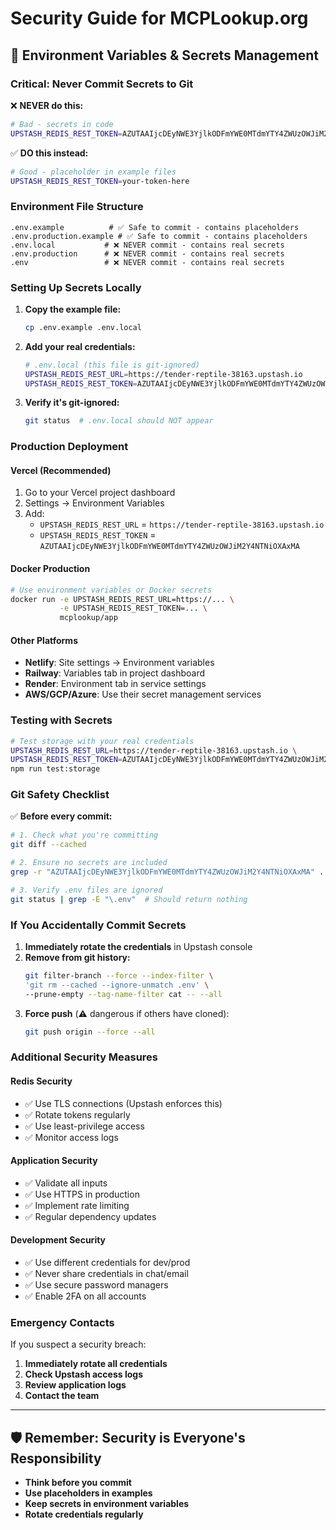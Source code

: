 # Security Guide for MCPLookup.org

## 🔐 Environment Variables & Secrets Management

### **Critical: Never Commit Secrets to Git**

❌ **NEVER do this:**
```bash
# Bad - secrets in code
UPSTASH_REDIS_REST_TOKEN=AZUTAAIjcDEyNWE3YjlkODFmYWE0MTdmYTY4ZWUzOWJiM2Y4NTNiOXAxMA
```

✅ **DO this instead:**
```bash
# Good - placeholder in example files
UPSTASH_REDIS_REST_TOKEN=your-token-here
```

### **Environment File Structure**

```
.env.example          # ✅ Safe to commit - contains placeholders
.env.production.example # ✅ Safe to commit - contains placeholders  
.env.local           # ❌ NEVER commit - contains real secrets
.env.production      # ❌ NEVER commit - contains real secrets
.env                 # ❌ NEVER commit - contains real secrets
```

### **Setting Up Secrets Locally**

1. **Copy the example file:**
   ```bash
   cp .env.example .env.local
   ```

2. **Add your real credentials:**
   ```bash
   # .env.local (this file is git-ignored)
   UPSTASH_REDIS_REST_URL=https://tender-reptile-38163.upstash.io
   UPSTASH_REDIS_REST_TOKEN=AZUTAAIjcDEyNWE3YjlkODFmYWE0MTdmYTY4ZWUzOWJiM2Y4NTNiOXAxMA
   ```

3. **Verify it's git-ignored:**
   ```bash
   git status  # .env.local should NOT appear
   ```

### **Production Deployment**

#### **Vercel (Recommended)**
1. Go to your Vercel project dashboard
2. Settings → Environment Variables
3. Add:
   - `UPSTASH_REDIS_REST_URL` = `https://tender-reptile-38163.upstash.io`
   - `UPSTASH_REDIS_REST_TOKEN` = `AZUTAAIjcDEyNWE3YjlkODFmYWE0MTdmYTY4ZWUzOWJiM2Y4NTNiOXAxMA`

#### **Docker Production**
```bash
# Use environment variables or Docker secrets
docker run -e UPSTASH_REDIS_REST_URL=https://... \
           -e UPSTASH_REDIS_REST_TOKEN=... \
           mcplookup/app
```

#### **Other Platforms**
- **Netlify**: Site settings → Environment variables
- **Railway**: Variables tab in project dashboard  
- **Render**: Environment tab in service settings
- **AWS/GCP/Azure**: Use their secret management services

### **Testing with Secrets**

```bash
# Test storage with your real credentials
UPSTASH_REDIS_REST_URL=https://tender-reptile-38163.upstash.io \
UPSTASH_REDIS_REST_TOKEN=AZUTAAIjcDEyNWE3YjlkODFmYWE0MTdmYTY4ZWUzOWJiM2Y4NTNiOXAxMA \
npm run test:storage
```

### **Git Safety Checklist**

✅ **Before every commit:**
```bash
# 1. Check what you're committing
git diff --cached

# 2. Ensure no secrets are included
grep -r "AZUTAAIjcDEyNWE3YjlkODFmYWE0MTdmYTY4ZWUzOWJiM2Y4NTNiOXAxMA" .

# 3. Verify .env files are ignored
git status | grep -E "\.env"  # Should return nothing
```

### **If You Accidentally Commit Secrets**

1. **Immediately rotate the credentials** in Upstash console
2. **Remove from git history:**
   ```bash
   git filter-branch --force --index-filter \
   'git rm --cached --ignore-unmatch .env' \
   --prune-empty --tag-name-filter cat -- --all
   ```
3. **Force push** (⚠️ dangerous if others have cloned):
   ```bash
   git push origin --force --all
   ```

### **Additional Security Measures**

#### **Redis Security**
- ✅ Use TLS connections (Upstash enforces this)
- ✅ Rotate tokens regularly
- ✅ Use least-privilege access
- ✅ Monitor access logs

#### **Application Security**
- ✅ Validate all inputs
- ✅ Use HTTPS in production
- ✅ Implement rate limiting
- ✅ Regular dependency updates

#### **Development Security**
- ✅ Use different credentials for dev/prod
- ✅ Never share credentials in chat/email
- ✅ Use secure password managers
- ✅ Enable 2FA on all accounts

### **Emergency Contacts**

If you suspect a security breach:
1. **Immediately rotate all credentials**
2. **Check Upstash access logs**
3. **Review application logs**
4. **Contact the team**

---

## 🛡️ Remember: Security is Everyone's Responsibility

- **Think before you commit**
- **Use placeholders in examples**
- **Keep secrets in environment variables**
- **Rotate credentials regularly**
